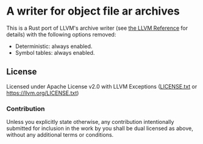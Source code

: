 # A writer for object file ar archives

This is a Rust port of LLVM's archive writer (see [the LLVM Reference](reference/Readme.md)
for details) with the following options removed:
* Deterministic: always enabled.
* Symbol tables: always enabled.

## License

Licensed under Apache License v2.0 with LLVM Exceptions
([LICENSE.txt](LICENSE.txt) or https://llvm.org/LICENSE.txt)

### Contribution

Unless you explicitly state otherwise, any contribution intentionally submitted
for inclusion in the work by you shall be dual licensed as above, without any
additional terms or conditions.
